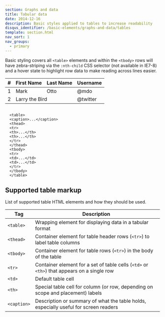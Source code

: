 ```yaml
---
section: Graphs and data
title: Tabular data
date: 2014-12-16
description: Basic styles applied to tables to increase readability
disqus_identifier: /basic-elements/graphs-and-data/tables
template: section.html
nav_sort: 1
nav_groups:
  - primary
---
```


Basic styling covers all <code>&lt;table&gt;</code> elements and within the <code>&lt;tbody&gt;</code> rows will have zebra-striping via the <code>:nth-child</code> CSS selector (not available in IE7-8) and a hover state to highlight row data to make reading across lines easier.

<div class="guide-example example-processed">
  <table class="example-tldr">
    <thead>
      <tr>
        <th>#</th>
        <th>First Name</th>
        <th>Last Name</th>
        <th>Username</th>
      </tr>
    </thead>
    <tbody>
      <tr>
        <td>1</td>
        <td>Mark</td>
        <td>Otto</td>
        <td>@mdo</td>
      </tr>
      <tr>
        <td>2</td>
        <td colspan="2">Larry the Bird</td>
        <td>@twitter</td>
      </tr>
    </tbody>
  </table>
</div>
<pre class="prettyprint linenums"><code>
  &lt;table&gt;
  &lt;caption&gt;...&lt;/caption&gt;
  &lt;thead&gt;
  &lt;tr&gt;
  &lt;th&gt;...&lt;/th&gt;
  &lt;th&gt;...&lt;/th&gt;
  &lt;/tr&gt;
  &lt;/thead&gt;
  &lt;tbody&gt;
  &lt;tr&gt;
  &lt;td&gt;...&lt;/td&gt;
  &lt;td&gt;...&lt;/td&gt;
  &lt;/tr&gt;
  &lt;/tbody&gt;
  &lt;/table&gt;
</code></pre>


## Supported table markup

List of supported table HTML elements and how they should be used.

<table>
  <colgroup>
    <col class="span1">
    <col class="span7">
  </colgroup>
  <thead>
    <tr>
      <th>Tag</th>
      <th>Description</th>
    </tr>
  </thead>
  <tbody>
    <tr>
      <td>
        <code>&lt;table&gt;</code>
      </td>
      <td>
        Wrapping element for displaying data in a tabular format
      </td>
    </tr>
    <tr>
      <td>
        <code>&lt;thead&gt;</code>
      </td>
      <td>
        Container element for table header rows (<code>&lt;tr&gt;</code>) to label table columns
      </td>
    </tr>
    <tr>
      <td>
        <code>&lt;tbody&gt;</code>
      </td>
      <td>
        Container element for table rows (<code>&lt;tr&gt;</code>) in the body of the table
      </td>
    </tr>
    <tr>
      <td>
        <code>&lt;tr&gt;</code>
      </td>
      <td>
        Container element for a set of table cells (<code>&lt;td&gt;</code> or <code>&lt;th&gt;</code>) that appears
        on a single row
      </td>
    </tr>
    <tr>
      <td>
        <code>&lt;td&gt;</code>
      </td>
      <td>
        Default table cell
      </td>
    </tr>
    <tr>
      <td>
        <code>&lt;th&gt;</code>
      </td>
      <td>
        Special table cell for column (or row, depending on scope and placement) labels
      </td>
    </tr>
    <tr>
      <td>
        <code>&lt;caption&gt;</code>
      </td>
      <td>
        Description or summary of what the table holds, especially useful for screen readers
      </td>
    </tr>
  </tbody>
</table>
